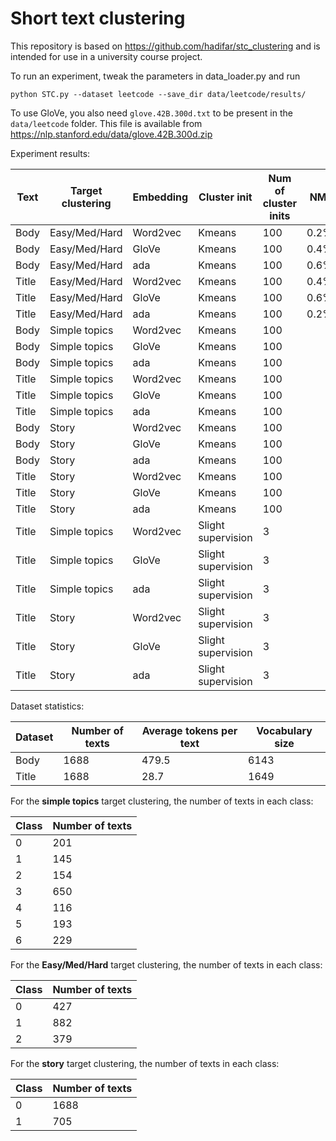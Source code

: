 # Short text clustering

This repository is based on https://github.com/hadifar/stc_clustering
and is intended for use in a university course project.

To run an experiment, tweak the parameters in data_loader.py and run
```commandline
python STC.py --dataset leetcode --save_dir data/leetcode/results/
```

To use GloVe, you also need `glove.42B.300d.txt` to be present in the `data/leetcode`
folder. This file is available from https://nlp.stanford.edu/data/glove.42B.300d.zip

Experiment results:

| Text  | Target clustering | Embedding | Cluster init       | Num of cluster inits | NMI  |  ACC  |
|-------|-------------------|-----------|--------------------|----------------------|:----:|:-----:|
| Body  | Easy/Med/Hard     | Word2vec  | Kmeans             | 100                  | 0.2% | 44.3% |
| Body  | Easy/Med/Hard     | GloVe     | Kmeans             | 100                  | 0.4% | 44.6% |
| Body  | Easy/Med/Hard     | ada       | Kmeans             | 100                  | 0.6% | 40.2% |
| Title | Easy/Med/Hard     | Word2vec  | Kmeans             | 100                  | 0.4% | 36.0% |
| Title | Easy/Med/Hard     | GloVe     | Kmeans             | 100                  | 0.6% | 37.5% |
| Title | Easy/Med/Hard     | ada       | Kmeans             | 100                  | 0.2% | 36.3% |
| Body  | Simple topics     | Word2vec  | Kmeans             | 100                  |      |       |
| Body  | Simple topics     | GloVe     | Kmeans             | 100                  |      |       |
| Body  | Simple topics     | ada       | Kmeans             | 100                  |      |       |
| Title | Simple topics     | Word2vec  | Kmeans             | 100                  |      |       |
| Title | Simple topics     | GloVe     | Kmeans             | 100                  |      |       |
| Title | Simple topics     | ada       | Kmeans             | 100                  |      |       |
| Body  | Story             | Word2vec  | Kmeans             | 100                  |      |       |
| Body  | Story             | GloVe     | Kmeans             | 100                  |      |       |
| Body  | Story             | ada       | Kmeans             | 100                  |      |       |
| Title | Story             | Word2vec  | Kmeans             | 100                  |      |       |
| Title | Story             | GloVe     | Kmeans             | 100                  |      |       |
| Title | Story             | ada       | Kmeans             | 100                  |      |       |
| Title | Simple topics     | Word2vec  | Slight supervision | 3                    |      |       |
| Title | Simple topics     | GloVe     | Slight supervision | 3                    |      |       |
| Title | Simple topics     | ada       | Slight supervision | 3                    |      |       |
| Title | Story             | Word2vec  | Slight supervision | 3                    |      |       |
| Title | Story             | GloVe     | Slight supervision | 3                    |      |       |
| Title | Story             | ada       | Slight supervision | 3                    |      |       |

Dataset statistics:

| Dataset | Number of texts | Average tokens per text | Vocabulary size |
|---------|-----------------|-------------------------|-----------------|
| Body    | 1688            | 479.5                   | 6143            |
| Title   | 1688            | 28.7                    | 1649            |

For the **simple topics** target clustering, the number of texts in each class:

| Class | Number of texts |
|-------|-----------------|
| 0     | 201             |
| 1     | 145             |
| 2     | 154             |
| 3     | 650             |
| 4     | 116             |
| 5     | 193             |
| 6     | 229             |

For the **Easy/Med/Hard** target clustering, the number of texts in each class:

| Class | Number of texts |
|-------|-----------------|
| 0     | 427             |
| 1     | 882             |
| 2     | 379             |

For the **story** target clustering, the number of texts in each class:

| Class | Number of texts |
|-------|-----------------|
| 0     | 1688            |
| 1     | 705             |
